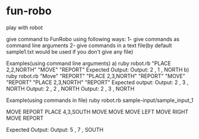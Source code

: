 fun-robo
========

play with robot

give command to FunRobo using following ways:
  1- give commands as command line arguments 
  2- give commands in a text file(by default sample1.txt would be used if you don't give any file)

Examples(using command line arguments)
  a)
    ruby  robot.rb "PLACE 2,2,NORTH" "MOVE" "REPORT"
    Expected Output:   Output:  2 , 1 , NORTH
  b)
    ruby  robot.rb "Move" "REPORT" "PLACE 2,3,NORTH" "REPORT" "MOVE" "REPORT" "PLACE 2,3,NORTH" "REPORT"
    Expected output: 
         Output:  2 , 3 , NORTH
         Output:  2 , 2 , NORTH
         Output: 2 , 3 , NORTH

Example(using commands in file)
      ruby  robot.rb sample-input/sample_input_1

MOVE
REPORT
PLACE 4,3,SOUTH
MOVE
MOVE
MOVE
LEFT
MOVE
RIGHT
MOVE
REPORT

Expected Output:
  Output:  5 , 7 , SOUTH

